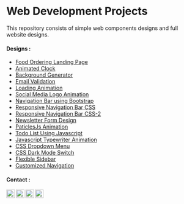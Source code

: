 # Web Development Projects

This repository consists of simple web components designs and full website designs.

#### Designs :

- [Food Ordering Landing Page]
- [Animated Clock]
- [Background Generator]
- [Email Validation]
- [Loading Animation]
- [Social Media Logo Animation]
- [Navigation Bar using Bootstrap]
- [Responsive Navigation Bar CSS]
- [Responsive Navigation Bar CSS-2]
- [Newsletter Form Design]
- [PaticlesJs Animation]
- [Todo List Using Javascript]
- [Javascript Typewriter Animation]
- [CSS Dropdown Menu]
- [CSS Dark Mode Switch]
- [Flexible Sidebar]
- [Customized Navigation]

#### Contact :
[<img align="left" alt="suryansh098 | Twitter" width="22px" src="https://image.flaticon.com/icons/svg/733/733579.svg" />][twitter]
[<img align="left" alt="suryansh098 | LinkedIn" width="22px" src="https://image.flaticon.com/icons/png/512/174/174857.png" />][linkedin]
[<img align="left" alt="suryansh098 | Instagram" width="22px" src="https://image.flaticon.com/icons/png/512/174/174855.png" />][instagram]
[<img align="left" alt="suryansh.yadav.731 | Facebook" width="22px" src="https://www.flaticon.com/svg/static/icons/svg/145/145802.svg" />][facebook]

[Food Ordering Landing Page]:https://suryansh098.github.io/Khana-Wana
[Animated Clock]:https://suryansh098.github.io/animated-clock
[Background Generator]:https://suryansh098.github.io/bg-generator
[Email Validation]:https://suryansh098.github.io/email-validation
[Loading Animation]:https://suryansh098.github.io/loading-animation
[Social Media Logo Animation]:https://suryansh098.github.io/logo-animation
[Navigation Bar using Bootstrap]:https://suryansh098.github.io/navigation-bar-2
[Responsive Navigation Bar CSS]:https://suryansh098.github.io/navigation-bar
[Responsive Navigation Bar CSS-2]:https://suryansh098.github.io/navigation-bar-3
[Newsletter Form Design]:https://suryansh098.github.io/newsletter-form
[PaticlesJs Animation]:https://suryansh098.github.io/particles.js-animation
[Todo List Using Javascript]:https://suryansh098.github.io/todo-list
[Javascript Typewriter Animation]:https://suryansh098.github.io/javascript-typewriter-effect
[CSS Dropdown Menu]:https://suryansh098.github.io/dropdown-in-navigation/
[CSS Dark Mode Switch]:https://suryansh098.github.io/dark-mode-switch/
[Flexible Sidebar]:https://suryansh098.github.io/flexible-sidebar/
[Customized Navigation]:https://suryansh098.github.io/customized-navigation/

[twitter]: https://twitter.com/suryansh098
[instagram]: https://instagram.com/suryansh098
[linkedin]: https://linkedin.com/in/suryansh098
[facebook]: https://www.facebook.com/suryansh.yadav.731
